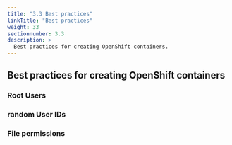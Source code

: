 ```yaml
---
title: "3.3 Best practices"
linkTitle: "Best practices"
weight: 33
sectionnumber: 3.3
description: >
  Best practices for creating OpenShift containers.
---
```



## Best practices for creating OpenShift containers

### Root Users
### random User IDs
### File permissions

